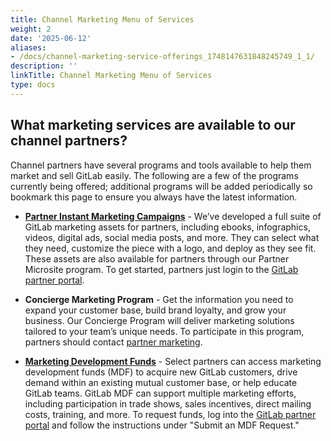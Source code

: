```yaml
---
title: Channel Marketing Menu of Services
weight: 2
date: '2025-06-12'
aliases:
- /docs/channel-marketing-service-offerings_1748147631848245749_1_1/
description: ''
linkTitle: Channel Marketing Menu of Services
type: docs
---
```


## What marketing services are available to our channel partners?

Channel partners have several programs and tools available to help them market and sell GitLab easily. The following are a few of the programs currently being offered; additional programs will be added periodically so bookmark this page to ensure you always have the latest information.

- **[Partner Instant Marketing Campaigns](/handbook/marketing/channel-marketing/instant-campaigns/)** - Weʼve developed a full suite of GitLab marketing assets for partners, including ebooks, infographics, videos, digital ads, social media posts, and more. They can select what they need, customize the piece with a logo, and deploy as they see fit. These assets are also available for partners through our Partner Microsite program. To get started, partners just login to the [GitLab partner portal](https://partners.gitlab.com/english/).

- **Concierge Marketing Program** - Get the information you need to expand your customer base, build brand loyalty, and grow your business. Our Concierge Program will deliver marketing solutions tailored to your teamʼs unique needs. To participate in this program, partners should contact [partner marketing](mailto:Partner-Marketing@gitlab.com).

- **[Marketing Development Funds](/handbook/marketing/channel-marketing/#requesting-mdf-funds)** - Select partners can access marketing development funds (MDF) to acquire new GitLab customers, drive demand within an existing mutual customer base, or help educate GitLab teams. GitLab MDF can support multiple marketing efforts, including participation in trade shows, sales incentives, direct mailing costs, training, and more. To request funds, log into the [GitLab partner portal](https://partners.gitlab.com/english/) and follow the instructions under "Submit an MDF Request."
